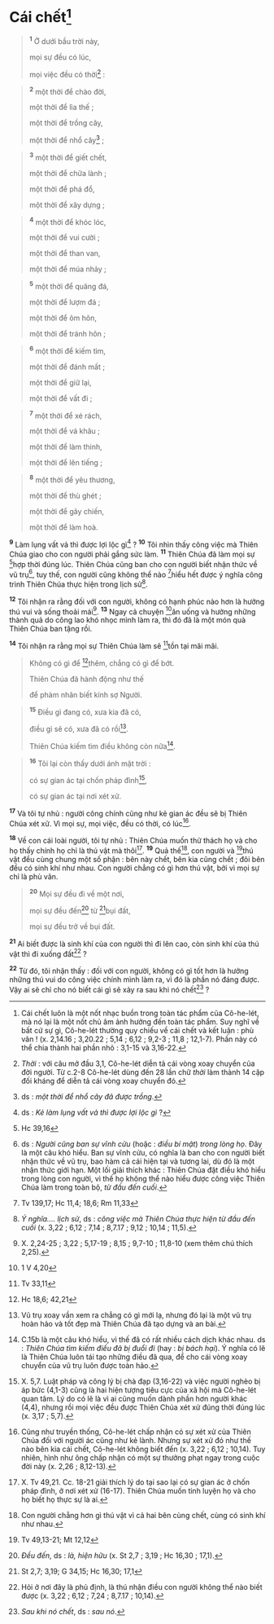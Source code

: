 # Cái chết[^1]

> <sup><b>1</b></sup> Ở dưới bầu trời này,
> 
> mọi sự đều có lúc,
> 
> mọi việc đều có thời[^2] :
>


> <sup><b>2</b></sup> một thời để chào đời,
> 
> một thời để lìa thế ;
> 
> một thời để trồng cây,
> 
> một thời để nhổ cây[^3] ;
>


> <sup><b>3</b></sup> một thời để giết chết,
> 
> một thời để chữa lành ;
> 
> một thời để phá đổ,
> 
> một thời để xây dựng ;
>


> <sup><b>4</b></sup> một thời để khóc lóc,
> 
> một thời để vui cười ;
> 
> một thời để than van,
> 
> một thời để múa nhảy ;
>


> <sup><b>5</b></sup> một thời để quăng đá,
> 
> một thời để lượm đá ;
> 
> một thời để ôm hôn,
> 
> một thời để tránh hôn ;
>


> <sup><b>6</b></sup> một thời để kiếm tìm,
> 
> một thời để đánh mất ;
> 
> một thời để giữ lại,
> 
> một thời để vất đi ;
>


> <sup><b>7</b></sup> một thời để xé rách,
> 
> một thời để vá khâu ;
> 
> một thời để làm thinh,
> 
> một thời để lên tiếng ;
>


> <sup><b>8</b></sup> một thời để yêu thương,
> 
> một thời để thù ghét ;
> 
> một thời để gây chiến,
> 
> một thời để làm hoà.
>

<sup><b>9</b></sup> Làm lụng vất vả thì được lợi lộc gì[^4] ? <sup><b>10</b></sup> Tôi nhìn thấy công việc mà Thiên Chúa giao cho con người phải gắng sức làm. <sup><b>11</b></sup> Thiên Chúa đã làm mọi sự [^1*]hợp thời đúng lúc. Thiên Chúa cũng ban cho con người biết nhận thức về vũ trụ[^5], tuy thế, con người cũng không thể nào [^2*]hiểu hết được ý nghĩa công trình Thiên Chúa thực hiện trong lịch sử[^6].

<sup><b>12</b></sup> Tôi nhận ra rằng đối với con người, không có hạnh phúc nào hơn là hưởng thú vui và sống thoải mái[^7]. <sup><b>13</b></sup> Ngay cả chuyện [^3*]ăn uống và hưởng những thành quả do công lao khó nhọc mình làm ra, thì đó đã là một món quà Thiên Chúa ban tặng rồi.

<sup><b>14</b></sup> Tôi nhận ra rằng mọi sự Thiên Chúa làm sẽ [^4*]tồn tại mãi mãi. 
> Không có gì để [^5*]thêm, chẳng có gì để bớt.
> 
> Thiên Chúa đã hành động như thế
> 
> để phàm nhân biết kính sợ Người.
>


> <sup><b>15</b></sup> Điều gì đang có, xưa kia đã có,
> 
> điều gì sẽ có, xưa đã có rồi[^8].
> 
> Thiên Chúa kiếm tìm điều không còn nữa[^9].
>


> <sup><b>16</b></sup> Tôi lại còn thấy dưới ánh mặt trời :
> 
> có sự gian ác tại chốn pháp đình[^10],
> 
> có sự gian ác tại nơi xét xử.
>

<sup><b>17</b></sup> Và tôi tự nhủ : người công chính cũng như kẻ gian ác đều sẽ bị Thiên Chúa xét xử. Vì mọi sự, mọi việc, đều có thời, có lúc[^11].

<sup><b>18</b></sup> Về con cái loài người, tôi tự nhủ : Thiên Chúa muốn thử thách họ và cho họ thấy chính họ chỉ là thú vật mà thôi[^12]. <sup><b>19</b></sup> Quả thế[^13], con người và [^6*]thú vật đều cùng chung một số phận : bên này chết, bên kia cũng chết ; đôi bên đều có sinh khí như nhau. Con người chẳng có gì hơn thú vật, bởi vì mọi sự chỉ là phù vân.


> <sup><b>20</b></sup> Mọi sự đều đi về một nơi,
> 
> mọi sự đều đến[^14] từ [^7*]bụi đất,
> 
> mọi sự đều trở về bụi đất.
>

<sup><b>21</b></sup> Ai biết được là sinh khí của con người thì đi lên cao, còn sinh khí của thú vật thì đi xuống đất[^15] ?

<sup><b>22</b></sup> Từ đó, tôi nhận thấy : đối với con người, không có gì tốt hơn là hưởng những thú vui do công việc chính mình làm ra, vì đó là phần nó đáng được. Vậy ai sẽ chỉ cho nó biết cái gì sẽ xảy ra sau khi nó chết[^16] ?

[^1]: Cái chết luôn là một nốt nhạc buồn trong toàn tác phẩm của Cô-he-lét, mà nó lại là một nốt chủ âm ảnh hưởng đến toàn tác phẩm. Suy nghĩ về bất cứ sự gì, Cô-he-lét thường quy chiếu về cái chết và kết luận : phù vân ! (x. 2,14.16 ; 3,20.22 ; 5,14 ; 6,12 ; 9,2-3 ; 11,8 ; 12,1-7). Phần này có thể chia thành hai phần nhỏ : 3,1-15 và 3,16-22.
[^2]: <i>Thời</i> : với câu mở đầu 3,1, Cô-he-lét diễn tả cái vòng xoay chuyển của đời người. Từ c.2-8 Cô-he-lét dùng đến 28 lần chữ <i>thời</i> làm thành 14 cặp đối kháng để diễn tả cái vòng xoay chuyển đó.
[^3]: ds : <i>một thời để nhổ cây đã được trồng</i>.
[^4]: ds : <i>Kẻ làm lụng vất vả thì được lợi lộc gì</i> ?
[^5]: ds : <i>Người cũng ban sự vĩnh cửu</i> (hoặc : <i>điều bí mật</i>) <i>trong lòng họ</i>. Đây là một câu khó hiểu. Ban sự vĩnh cửu, có nghĩa là ban cho con người biết nhận thức về vũ trụ, bao hàm cả cái hiện tại và tương lai, dù đó là một nhận thức giới hạn. Một lối giải thích khác : Thiên Chúa đặt điều khó hiểu trong lòng con người, vì thế họ không thể nào hiểu được công việc Thiên Chúa làm trong toàn bộ, <i>từ đầu đến cuối</i>.
[^6]: <i>Ý nghĩa.... lịch sử</i>, ds : <i>công việc mà Thiên Chúa thực hiện từ đầu đến cuối</i> (x. 3,22 ; 6,12 ; 7,14 ; 8,7.17 ; 9,12 ; 10,14 ; 11,5).
[^7]: X. 2,24-25 ; 3,22 ; 5,17-19 ; 8,15 ; 9,7-10 ; 11,8-10 (xem thêm chú thích 2,25).
[^8]: Vũ trụ xoay vần xem ra chẳng có gì mới lạ, nhưng đó lại là một vũ trụ hoàn hảo và tốt đẹp mà Thiên Chúa đã tạo dựng và an bài.
[^9]: C.15b là một câu khó hiểu, vì thế đã có rất nhiều cách dịch khác nhau. ds : <i>Thiên Chúa tìm kiếm điều đã bị đuổi đi</i> (hay : <i>bị bách hại</i>). Ý nghĩa có lẽ là Thiên Chúa luôn tái tạo những điều đã qua, để cho cái vòng xoay chuyển của vũ trụ luôn được toàn hảo.
[^10]: X. 5,7. Luật pháp và công lý bị chà đạp (3,16-22) và việc người nghèo bị áp bức (4,1-3) cũng là hai hiện tượng tiêu cực của xã hội mà Cô-he-lét quan tâm. Lý do có lẽ là vì ai cũng muốn dành phần hơn người khác (4,4), nhưng rồi mọi việc đều được Thiên Chúa xét xử đúng thời đúng lúc (x. 3,17 ; 5,7).
[^11]: Cũng như truyền thống, Cô-he-lét chấp nhận có sự xét xử của Thiên Chúa đối với người ác cũng như kẻ lành. Nhưng sự xét xử đó như thế nào bên kia cái chết, Cô-he-lét không biết đến (x. 3,22 ; 6,12 ; 10,14). Tuy nhiên, hình như ông chấp nhận có một sự thưởng phạt ngay trong cuộc đời này (x. 2,26 ; 8,12-13).
[^12]: X. Tv 49,21. Cc. 18-21 giải thích lý do tại sao lại có sự gian ác ở chốn pháp đình, ở nơi xét xử (16-17). Thiên Chúa muốn tinh luyện họ và cho họ biết họ thực sự là ai.
[^13]: Con người chẳng hơn gì thú vật vì cả hai bên cùng chết, cùng có sinh khí như nhau.
[^14]: <i>Đều đến</i>, ds : <i>là, hiện hữu</i> (x. St 2,7 ; 3,19 ; Hc 16,30 ; 17,1).
[^15]: Hỏi ở nơi đây là phủ định, là thú nhận điều con người không thể nào biết được (x. 3,22 ; 6,12 ; 7,24 ; 8,7.17 ; 10,14).
[^16]: <i>Sau khi nó chết</i>, ds : <i>sau nó</i>.
[^1*]: Hc 39,16
[^2*]: Tv 139,17; Hc 11,4; 18,6; Rm 11,33
[^3*]: 1 V 4,20
[^4*]: Tv 33,11
[^5*]: Hc 18,6; 42,21
[^6*]: Tv 49,13-21; Mt 12,12
[^7*]: St 2,7; 3,19; G 34,15; Hc 16,30; 17,1
